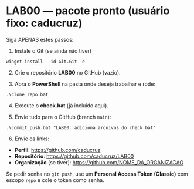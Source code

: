 # LAB00 — pacote pronto (usuário fixo: caducruz)

Siga APENAS estes passos:

1) Instale o Git (se ainda não tiver)
```
winget install --id Git.Git -e
```

2) Crie o repositório **LAB00** no GitHub (vazio).

3) Abra o **PowerShell** na pasta onde deseja trabalhar e rode:
```
.\clone_repo.bat
```

4) Execute o **check.bat** (já incluído aqui).

5) Envie tudo para o GitHub (branch `main`):
```
.\commit_push.bat "LAB00: adiciona arquivos do check.bat"
```

6) Envie os links:
- **Perfil**: https://github.com/caducruz
- **Repositório**: https://github.com/caducruz/LAB00
- **Organização** (se tiver): https://github.com/NOME_DA_ORGANIZACAO

Se pedir senha no `git push`, use um **Personal Access Token (Classic)** com escopo `repo` e cole o token como senha.
